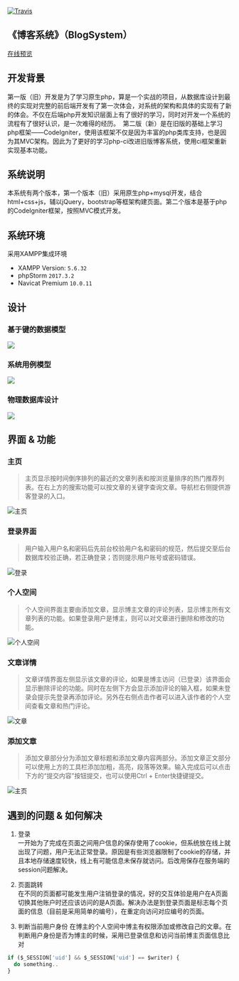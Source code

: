 [![Travis](https://img.shields.io/travis/rust-lang/rust.svg)]()

## 《博客系统》（BlogSystem）


[在线预览](http://www.ihouwei.com/myBlog)


## 开发背景
  第一版（旧）开发是为了学习原生php，算是一个实战的项目，从数据库设计到最终的实现对完整的前后端开发有了第一次体会，对系统的架构和具体的实现有了新的体会。不仅在后端php开发知识层面上有了很好的学习，同时对开发一个系统的流程有了很好认识，是一次难得的经历。
  第二版（新）是在旧版的基础上学习php框架——CodeIgniter，使用该框架不仅是因为丰富的php类库支持，也是因为其MVC架构。因此为了更好的学习php-ci改进旧版博客系统，使用ci框架重新实现基本功能。


## 系统说明
  本系统有两个版本，第一个版本（旧）采用原生php+mysql开发，结合html+css+js，辅以jQuery，bootstrap等框架构建页面。第二个版本是基于php的CodeIgniter框架，按照MVC模式开发。
  
  
## 系统环境
采用XAMPP集成环境
* XAMPP Version: `5.6.32`
* phpStorm `2017.3.2`
* Navicat Premium `10.0.11`

## 设计

### 基于键的数据模型
![](https://github.com/Houweix/BlogSystem/raw/master/myBlog/img/key-model.png)

### 系统用例模型
![](https://github.com/Houweix/BlogSystem/raw/master/myBlog/img/model.png)

### 物理数据库设计
![](https://github.com/Houweix/BlogSystem/raw/master/myBlog/img/db.png)


## 界面 & 功能

### 主页
>主页显示按时间倒序排列的最近的文章列表和按浏览量排序的热门推荐列表。在右上方的搜索功能可以按文章的关键字查询文章。导航栏右侧提供游客登录的入口。

![主页](https://github.com/Houweix/BlogSystem/raw/master/myBlog/img/1.png)

### 登录界面
>用户输入用户名和密码后先前台校验用户名和密码的规范，然后提交至后台数据库校验正确，若正确登录；否则提示用户账号或密码错误。

![登录](https://github.com/Houweix/BlogSystem/raw/master/myBlog/img/2.png)

### 个人空间
>个人空间界面主要由添加文章，显示博主文章的评论列表，显示博主所有文章列表的功能。如果登录用户是博主，则可以对文章进行删除和修改的功能。

![个人空间](https://github.com/Houweix/BlogSystem/raw/master/myBlog/img/5.png)

### 文章详情
>文章详情界面左侧显示该文章的评论，如果是博主访问（已登录）该界面会显示删除评论的功能。同时在左侧下方会显示添加评论的输入框，如果未登录会提示先登录再添加评论。另外在右侧点击作者可以进入该作者的个人空间查看文章和热门评论。

![文章](https://github.com/Houweix/BlogSystem/raw/master/myBlog/img/3.png)

### 添加文章
>添加文章部分分为添加文章标题和添加文章内容两部分。添加文章正文部分可以使用上方的工具栏添加加粗，高亮，段落等效果。输入完成后可以点击下方的“提交内容”按钮提交，也可以使用Ctrl + Enter快捷键提交。

![主页](https://github.com/Houweix/BlogSystem/raw/master/myBlog/img/4.png)

## 遇到的问题 & 如何解决
1. 登录<br>
一开始为了完成在页面之间用户信息的保存使用了cookie，但系统放在线上就出现了问题，用户无法正常登录。原因是有些浏览器限制了cookie的存储，并且本地存储速度较快，线上有可能信息未保存就访问。后改用保存在服务端的session问题解决。

2. 页面跳转<br>
在不同的页面都可能发生用户注销登录的情况，好的交互体验是用户在A页面切换其他账户时还应该访问的是A页面。解决办法是到登录页面是标志每个页面的信息（目前是采用简单的编号），在重定向访问对应编号的页面。

3. 判断当前用户身份
在博主的个人空间中博主有权限添加或修改自己的文章。在判断用户身份是否为博主的时候，采用已登录信息和访问当前博主页面信息比对
```javascript
if ($_SESSION['uid'] && $_SESSION['uid'] == $writer) {
  do something..
}
```



